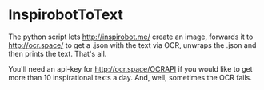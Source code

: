 # InspirobotToText

The python script lets http://inspirobot.me/ create an image, forwards it to http://ocr.space/ to get a .json with the text via OCR, unwraps the .json and then prints the text. That's all.

You'll need an api-key for http://ocr.space/OCRAPI if you would like to get more than 10 inspirational texts a day. And, well, sometimes the OCR fails.
